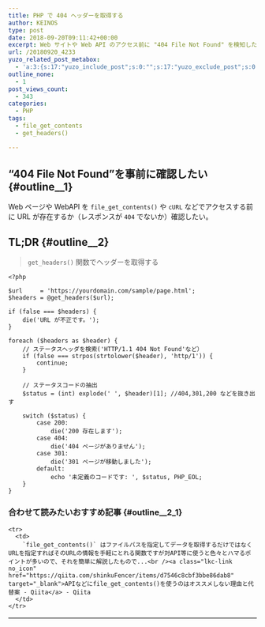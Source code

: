 ```yaml
---
title: PHP で 404 ヘッダーを取得する
author: KEINOS
type: post
date: 2018-09-20T09:11:42+00:00
excerpt: Web サイトや Web API のアクセス前に "404 File Not Found" を検知したい場合は、`get_headers()`関数で取得できます。
url: /20180920_4233
yuzo_related_post_metabox:
  - 'a:3:{s:17:"yuzo_include_post";s:0:"";s:17:"yuzo_exclude_post";s:0:"";s:21:"yuzo_disabled_related";N;}'
outline_none:
  - 1
post_views_count:
  - 343
categories:
  - PHP
tags:
  - file_get_contents
  - get_headers()

---
```

## &#8220;404 File Not Found&#8221;を事前に確認したい {#outline__1}

Web ページや WebAPI を `file_get_contents()` や `cURL` などでアクセスする前に URL が存在するか（レスポンスが `404` でないか）確認したい。

## TL;DR {#outline__2}

> `get_headers()` 関数でヘッダーを取得する 

<pre><code class="language-php">&lt;?php

$url     = 'https://yourdomain.com/sample/page.html';
$headers = @get_headers($url);

if (false === $headers) {
    die('URL が不正です。');
}

foreach ($headers as $header) {
    // ステータスヘッダを検索('HTTP/1.1 404 Not Found'など）
    if (false === strpos(strtolower($header), 'http/1')) {
        continue;
    }

    // ステータスコードの抽出
    $status = (int) explode(' ', $header)[1]; //404,301,200 などを抜き出す

    switch ($status) {
        case 200:
            die('200 存在します');
        case 404:
            die('404 ページがありません');
        case 301:
            die('301 ページが移動しました');
        default:
            echo '未定義のコードです: ', $status, PHP_EOL;
    }
}
</code></pre>

### 合わせて読みたいおすすめ記事 {#outline__2_1}

<div class="linkcard">
  <table border="1" cellspacing="0" cellpadding="4">
    </tr>
    
    <tr>
      <td>
        `file_get_contents()` はファイルパスを指定してデータを取得するだけではなくURLを指定すればそのURLの情報を手軽にとれる関数ですが対API等に使うと色々とハマるポイントが多いので、それを簡単に解説したもので...<br /><a class="lkc-link no_icon" href="https://qiita.com/shinkuFencer/items/d7546c8cbf3bbe86dab8" target="_blank">APIなどにfile_get_contents()を使うのはオススメしない理由と代替案 - Qiita</a> - Qiita
      </td>
    </tr>
  </table>
</div>